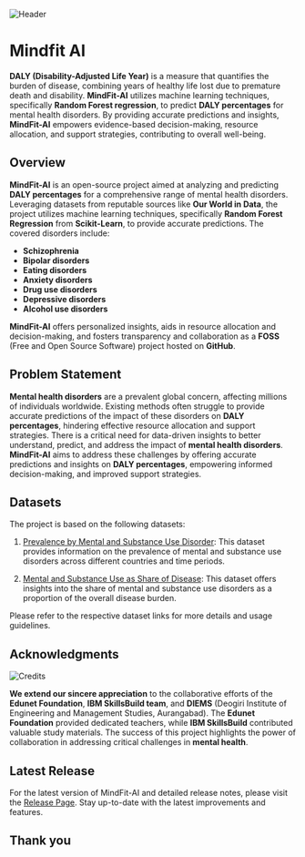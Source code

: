 ![Header](https://github.com/s-m-quadri/mindfit-ai/assets/88645248/2bcfbf12-26ff-409c-9798-7ec59ad07b8e)

# Mindfit AI

**DALY (Disability-Adjusted Life Year)** is a measure that quantifies the burden of disease, combining years of healthy life lost due to premature death and disability. **MindFit-AI** utilizes machine learning techniques, specifically **Random Forest regression**, to predict **DALY percentages** for mental health disorders. By providing accurate predictions and insights, **MindFit-AI** empowers evidence-based decision-making, resource allocation, and support strategies, contributing to overall well-being.

## Overview

**MindFit-AI** is an open-source project aimed at analyzing and predicting **DALY percentages** for a comprehensive range of mental health disorders. Leveraging datasets from reputable sources like **Our World in Data**, the project utilizes machine learning techniques, specifically **Random Forest Regression** from **Scikit-Learn**, to provide accurate predictions. The covered disorders include:

- **Schizophrenia**
- **Bipolar disorders**
- **Eating disorders**
- **Anxiety disorders**
- **Drug use disorders**
- **Depressive disorders**
- **Alcohol use disorders**

**MindFit-AI** offers personalized insights, aids in resource allocation and decision-making, and fosters transparency and collaboration as a **FOSS** (Free and Open Source Software) project hosted on **GitHub**.

## Problem Statement

**Mental health disorders** are a prevalent global concern, affecting millions of individuals worldwide. Existing methods often struggle to provide accurate predictions of the impact of these disorders on **DALY percentages**, hindering effective resource allocation and support strategies. There is a critical need for data-driven insights to better understand, predict, and address the impact of **mental health disorders**. **MindFit-AI** aims to address these challenges by offering accurate predictions and insights on **DALY percentages**, empowering informed decision-making, and improved support strategies.
## Datasets

The project is based on the following datasets:

1. [Prevalence by Mental and Substance Use Disorder](https://ourworldindata.org/grapher/prevalence-by-mental-and-substance-use-disorder): This dataset provides information on the prevalence of mental and substance use disorders across different countries and time periods.

2. [Mental and Substance Use as Share of Disease](https://ourworldindata.org/grapher/mental-and-substance-use-as-share-of-disease): This dataset offers insights into the share of mental and substance use disorders as a proportion of the overall disease burden.

Please refer to the respective dataset links for more details and usage guidelines.

## Acknowledgments

![Credits](https://github.com/s-m-quadri/mindfit-ai/assets/88645248/3dc306fc-76eb-4a3b-80a6-9ea4781014f7)

**We extend our sincere appreciation** to the collaborative efforts of the **Edunet Foundation**, **IBM SkillsBuild team**, and **DIEMS** (Deogiri Institute of Engineering and Management Studies, Aurangabad). The **Edunet Foundation** provided dedicated teachers, while **IBM SkillsBuild** contributed valuable study materials. The success of this project highlights the power of collaboration in addressing critical challenges in **mental health**.

## Latest Release
For the latest version of MindFit-AI and detailed release notes, please visit the [Release Page](https://github.com/s-m-quadri/mindfit-ai/releases/). Stay up-to-date with the latest improvements and features.

## Thank you
